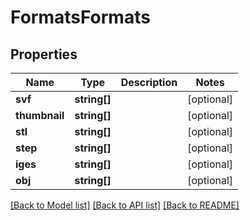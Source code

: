 # FormatsFormats

## Properties
Name | Type | Description | Notes
------------ | ------------- | ------------- | -------------
**svf** | **string[]** |  | [optional] 
**thumbnail** | **string[]** |  | [optional] 
**stl** | **string[]** |  | [optional] 
**step** | **string[]** |  | [optional] 
**iges** | **string[]** |  | [optional] 
**obj** | **string[]** |  | [optional] 

[[Back to Model list]](../README.md#documentation-for-models) [[Back to API list]](../README.md#documentation-for-api-endpoints) [[Back to README]](../README.md)


